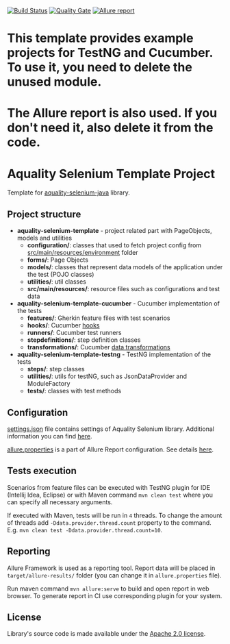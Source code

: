 [![Build Status](https://dev.azure.com/aquality-automation/aquality-automation/_apis/build/status/aquality-automation.aquality-selenium-java-template?branchName=master)](https://dev.azure.com/aquality-automation/aquality-automation/_build/latest?definitionId=9&branchName=master)
[![Quality Gate](https://sonarcloud.io/api/project_badges/measure?project=aquality-automation_aquality-selenium-java-template&metric=alert_status)](https://sonarcloud.io/dashboard?id=aquality-automation_aquality-selenium-java-template)
[![Allure report](https://github.com/aquality-automation/aquality-selenium-java-template/actions/workflows/test-with-allure-report.yml/badge.svg)](https://aquality-automation.github.io/aquality-selenium-java-template/)

# This template provides example projects for TestNG and Cucumber. To use it, you need to delete the unused module.

# The Allure report is also used. If you don't need it, also delete it from the code.


# Aquality Selenium Template Project
Template for [aquality-selenium-java](https://github.com/aquality-automation/aquality-selenium-java) library.

## Project structure
- **aquality-selenium-template** - project related part with PageObjects, models and utilities
  - **configuration/**: classes that used to fetch project config from [src/main/resources/environment](https://github.com/aquality-automation/aquality-selenium-java-template/blob/master/aquality-selenium-template/src/main/resources/environment) folder
  - **forms/**: Page Objects
  - **models/**: classes that represent data models of the application under the test (POJO classes) 
  - **utilities/**: util classes
  - **src/main/resources/**: resource files such as configurations and test data
- **aquality-selenium-template-cucumber** - Cucumber implementation of the tests
  - **features/**: Gherkin feature files with test scenarios
  - **hooks/**: Cucumber [hooks](https://cucumber.io/docs/cucumber/api/#hooks)
  - **runners/**: Cucumber test runners
  - **stepdefinitions/**: step definition classes
  - **transformations/**: Cucumber [data transformations](https://cucumber.io/docs/cucumber/configuration/)
- **aquality-selenium-template-testng** - TestNG implementation of the tests
  - **steps/**: step classes
  - **utilities/**: utils for testNG, such as JsonDataProvider and ModuleFactory
  - **tests/**: classes with test methods

## Configuration
[settings.json](https://github.com/aquality-automation/aquality-selenium-java-template/blob/master/aquality-selenium-template/src/main/resources/settings.json) file contains settings of Aquality Selenium library. Additional information you can find [here](https://github.com/aquality-automation/aquality-selenium-java/wiki/Overview-(English)).

[allure.properties](https://github.com/aquality-automation/aquality-selenium-java-template/blob/master/aquality-selenium-template/src/main/resources/allure.properties) is a part of Allure Report configuration. See details [here](https://docs.qameta.io/allure/).   

## Tests execution
Scenarios from feature files can be executed with TestNG plugin for IDE (Intellij Idea, Eclipse)
or with Maven command ```mvn clean test``` where you can specify all necessary arguments.

If executed with Maven, tests will be run in ```4``` threads. To change the amount of threads add ```-Ddata.provider.thread.count``` property to the command.
E.g. ```mvn clean test -Ddata.provider.thread.count=10```.

## Reporting 
Allure Framework is used as a reporting tool. Report data will be placed in ```target/allure-results/``` folder (you can change it in ```allure.properties``` file).

Run maven command ```mvn allure:serve``` to build and open report in web browser. To generate report in CI use corresponding plugin for your system.

## License
Library's source code is made available under the [Apache 2.0 license](https://github.com/aquality-automation/aquality-selenium-java-template/blob/master/LICENSE).

